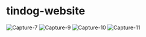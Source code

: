 # tindog-website
![Capture-7](https://user-images.githubusercontent.com/53644546/108208235-c87daf80-714e-11eb-87da-76534f2a569d.PNG)
![Capture-9](https://user-images.githubusercontent.com/53644546/108208242-cae00980-714e-11eb-9af6-48d2ab0f489b.PNG)
![Capture-10](https://user-images.githubusercontent.com/53644546/108208254-ce739080-714e-11eb-90a0-0dcae9cb4022.PNG)
![Capture-11](https://user-images.githubusercontent.com/53644546/108208259-d03d5400-714e-11eb-927c-88c48f77180b.PNG)
